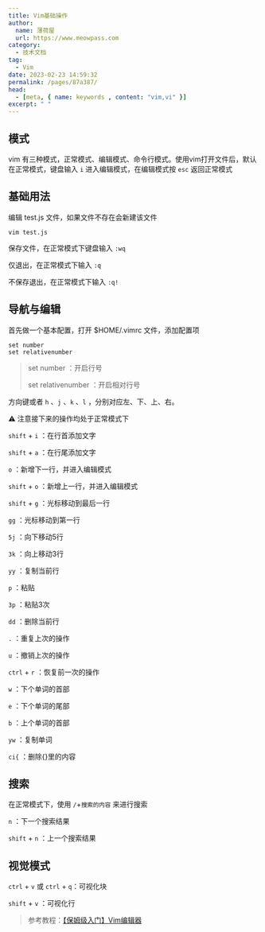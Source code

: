 ```yaml
---
title: Vim基础操作
author:
  name: 薄荷屋
  url: https://www.meowpass.com
category: 
  - 技术文档
tag: 
  - Vim
date: 2023-02-23 14:59:32
permalink: /pages/87a387/
head:
  - [meta, { name: keywords , content: "vim,vi" }]
excerpt: " "
---
```




## 模式

vim 有三种模式，正常模式、编辑模式、命令行模式。使用vim打开文件后，默认在正常模式，键盘输入 `i` 进入编辑模式，在编辑模式按 `esc` 返回正常模式

## 基础用法

编辑 test.js 文件，如果文件不存在会新建该文件

```
vim test.js
```

保存文件，在正常模式下键盘输入 `:wq` 

仅退出，在正常模式下输入 `:q`

不保存退出，在正常模式下输入 `:q!`

## 导航与编辑

首先做一个基本配置，打开 $HOME/.vimrc 文件，添加配置项

```
set number
set relativenumber
```

> set number ：开启行号
>
> set relativenumber ：开启相对行号

方向键或者 `h` 、`j` 、`k` 、`l` ，分别对应左、下、上、右。

⚠️ 注意接下来的操作均处于正常模式下

`shift` + `i` ：在行首添加文字

`shift` + `a` ：在行尾添加文字

`o` ：新增下一行，并进入编辑模式

`shift` + `o` ：新增上一行，并进入编辑模式

`shift` + `g` ：光标移动到最后一行

`gg` ：光标移动到第一行

`5j` ：向下移动5行

`3k` ：向上移动3行

`yy` ：复制当前行

`p` ：粘贴

`3p` ：粘贴3次

`dd` ：删除当前行

`.` ：重复上次的操作

`u` ：撤销上次的操作

`ctrl` + `r` ：恢复前一次的操作

`w` ：下个单词的首部

`e` ：下个单词的尾部

`b` ：上个单词的首部

`yw` ：复制单词

`ci{` ：删除{}里的内容

## 搜索

在正常模式下，使用 `/`+`搜索的内容` 来进行搜索

`n` ：下一个搜索结果

`shift` + `n` ：上一个搜索结果

## 视觉模式

`ctrl` + `v` 或 `ctrl` + `q`：可视化块

`shift` + `v` ：可视化行

> 参考教程：[【保姆级入门】Vim编辑器](https://www.bilibili.com/video/BV13t4y1t7Wg)







